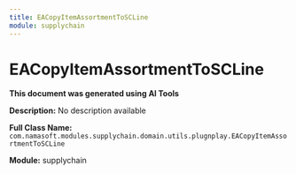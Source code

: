 ```yaml
---
title: EACopyItemAssortmentToSCLine
module: supplychain
---
```



<div class='entity-flows'>

# EACopyItemAssortmentToSCLine

**This document was generated using AI Tools**

**Description:** No description available

**Full Class Name:** `com.namasoft.modules.supplychain.domain.utils.plugnplay.EACopyItemAssortmentToSCLine`

**Module:** supplychain


</div>

